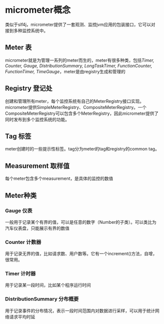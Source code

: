 # micrometer概念

类似于slf4j，micrometer提供了一套观测、监控jvm应用的包装接口，它可以对接到多种监控系统中。

## Meter 表

micrometer就是为管理一系列的meter而生的，meter有很多种类，包括*Timer, Counter, Gauge, DistributionSummary, LongTaskTimer, FunctionCounter, FunctionTimer, TimeGauge*，meter是由registry生成和管理的

## Registry 登记处

创建和管理所有meter，每个监控系统有自己的MeterRegistry接口实现。micrometer提供SimpleMeterRegistry、CompositeMeterRegistry。一个CompositeMeterRegistry可以包含多个MeterRegistry，因此micrometer提供了同时发布到多个监控系统的功能。

## Tag 标签

meter创建时的一些提示性标签。tag分为meter的tag和registry的common tag。

## Measurement 取样值

每个meter包含多个measurement，是具体的监控的数值

## Meter种类

### Gauge 仪表

一般用于记录某个有界的值，可以是任意的数字（Number的子类）。可以类比为汽车仪表盘，只能展示有界的数值

### Counter 计数器

用于记录无界的值，比如请求数、用户数等。它有一个increment()方法，自增，很常用。

### Timer 计时器

用于记录某一段时间，比如某个程序运行时间

### DistributionSummary 分布概要

用于记录事件的分布情况，表示一段时间范围内对数据进行采样，可以用于统计网络请求平均时延